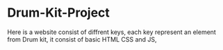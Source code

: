 # Drum-Kit-Project
 Here is a website consist of diffrent keys, each key represent an element from Drum kit, it consist of basic HTML CSS and JS, 
